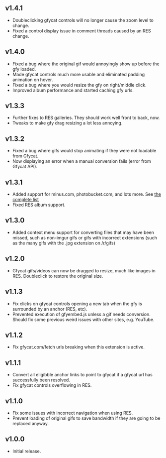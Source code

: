 v1.4.1
------
* Doubleclicking gfycat controls will no longer cause the zoom level to change.
* Fixed a control display issue in comment threads caused by an RES change.

v1.4.0
------
* Fixed a bug where the original gif would annoyingly show up before the gfy loaded.
* Made gfycat controls much more usable and eliminated padding animation on hover.
* Fixed a bug where you would resize the gfy on right/middle click.
* Improved album performance and started caching gfy urls.

v1.3.3
------
* Further fixes to RES galleries. They should work well front to back, now.
* Tweaks to make gfy drag resizing a lot less annoying.

v1.3.2
------
* Fixed a bug where gifs would stop animating if they were not loadable from Gfycat.
* Now displaying an error when a manual conversion fails (error from Gfycat API).

v1.3.1
------
* Added support for minus.com, photobucket.com, and lots more. See
  [the complete list](https://github.com/STRML/Imgur-to-Gfycat/blob/e39509b64358514c554e1c49f22c9ce75c02d782/Source/imgur-to-gfycat.js#L12)
* Fixed RES album support.

v1.3.0
------
* Added context menu support for converting files that may have been missed, such as non-imgur gifs or
  gifs with incorrect extensions (such as the many gifs with the .jpg extension on /r/gifs)

v1.2.0
------
* Gfycat gifs/videos can now be dragged to resize, much like images in RES.
  Doubleclick to restore the original size.

v1.1.3
------
* Fix clicks on gfycat controls opening a new tab when the gfy is surrounded by an anchor (RES, etc).
* Prevented execution of gfyembed.js unless a gif needs conversion. Should fix some previous weird issues with
  other sites, e.g. YouTube.

v1.1.2
------
* Fix gfycat.com/fetch urls breaking when this extension is active.

v1.1.1
------
* Convert all eligibble anchor links to point to gfycat if a gfycat url has successfully been resolved.
* Fix gfycat controls overflowing in RES.

v1.1.0
------
* Fix some issues with incorrect navigation when using RES.
* Prevent loading of original gifs to save bandwidth if they are going to be replaced anyway.

v1.0.0
------
* Initial release.

